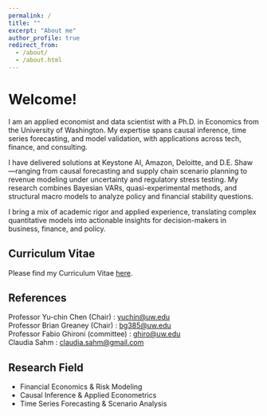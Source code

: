 ```yaml
---
permalink: /
title: ""
excerpt: "About me"
author_profile: true
redirect_from: 
  - /about/
  - /about.html
---
```


Welcome! 
======
I am an applied economist and data scientist with a Ph.D. in Economics from the University of Washington. My expertise spans causal inference, time series forecasting, and model validation, with applications across tech, finance, and consulting.

I have delivered solutions at Keystone AI, Amazon, Deloitte, and D.E. Shaw—ranging from causal forecasting and supply chain scenario planning to revenue modeling under uncertainty and regulatory stress testing. My research combines Bayesian VARs, quasi-experimental methods, and structural macro models to analyze policy and financial stability questions.

I bring a mix of academic rigor and applied experience, translating complex quantitative models into actionable insights for decision-makers in business, finance, and policy.

Curriculum Vitae
------
Please find my Curriculum Vitae [here](https://rdatta2-code.github.io/files/CV_Raj_Datta.pdf).


References
------
Professor Yu-chin Chen (Chair) : [yuchin@uw.edu](mailto:yuchin@uw.edu) <br/>
Professor Brian Greaney (Chair) : [bg385@uw.edu](mailto:bg385@uw.edu) <br/>
Professor Fabio Ghironi (committee) : [ghiro@uw.edu](mailto:ghiro@uw.edu) <br/>
Claudia Sahm : [claudia.sahm@gmail.com](mailto:claudia.sahm@gmail.com) <br/>

Research Field
------
* Financial Economics & Risk Modeling
* Causal Inference & Applied Econometrics
* Time Series Forecasting & Scenario Analysis



  
